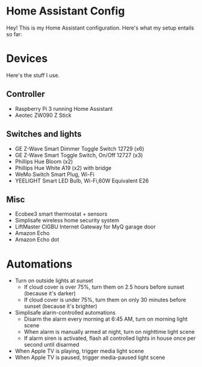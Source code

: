# Home Assistant Config
Hey! This is my Home Assistant configuration. Here's what my setup entails so far:

# Devices

Here's the stuff I use.

## Controller
* Raspberry Pi 3 running Home Assistant
* Aeotec ZW090 Z Stick

## Switches and lights
* GE Z-Wave Smart Dimmer Toggle Switch 12729 (x6)
* GE Z-Wave Smart Toggle Switch, On/Off 12727 (x3)
* Phillips Hue Bloom (x2)
* Phillips Hue White A19 (x2) with bridge
* WeMo Switch Smart Plug, Wi-Fi
* YEELIGHT Smart LED Bulb, Wi-Fi,60W Equivalent E26

## Misc
* Ecobee3 smart thermostat + sensors
* Simplisafe wireless home security system
* LiftMaster CIGBU Internet Gateway for MyQ garage door
* Amazon Echo
* Amazon Echo dot

# Automations

* Turn on outside lights at sunset
  - If cloud cover is over 75%, turn them on 2.5 hours before sunset (because it's darker)
  - If cloud cover is under 75%, turn them on only 30 minutes before sunset (because it's brighter)
* Simplisafe alarm-controlled automations
  - Disarm the alarm every morning at 6:45 AM, turn on morning light scene
  - When alarm is manually armed at night, turn on nighttime light scene
  - If alarm siren is activated, flash all controlled lights in house once per second until disarmed
* When Apple TV is playing, trigger media light scene
* When Apple TV is paused, trigger media-paused light scene
